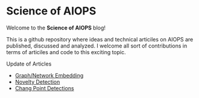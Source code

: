 # Science of AIOPS 

Welcome to the **Science of AIOPS** blog! 

This is a github repository where ideas and technical articiles on AIOPS are published, discussed and analyzed. I welcome all sort of contributions in terms of articiles and code to this exciting topic.

Update of Articles

* [Graph/Network Embedding](articles/embeddings.md)
* [Novelty Detection](articiles/novelty.md)
* [Chang Point Detections](articiles/cp.md)

